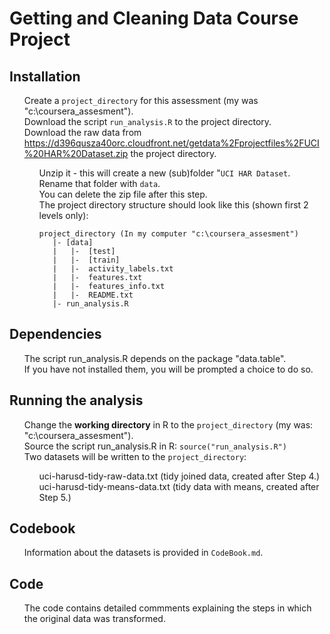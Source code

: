 
<html lang="en" class="">
  <body class="logged_in  env-production windows vis-public page-blob">
   <h1>Getting and Cleaning Data Course Project</h1>	

  <h2><a id="user-content-installation" class="anchor" href="#installation" aria-hidden="true">
      <span class="octicon octicon-link"></span></a>Installation</h2>
   <ul class="task-list">
    <li>Create a <code>project_directory</code> for this assessment (my was "c:\coursera_assesment").</li>
    <li>Download the script <code>run_analysis.R</code> to the project directory.</li>	  
	<li>Download the raw data from 
	  <a href="https://d396qusza40orc.cloudfront.net/getdata%2Fprojectfiles%2FUCI%20HAR%20Dataset.zip">https://d396qusza40orc.cloudfront.net/getdata%2Fprojectfiles%2FUCI%20HAR%20Dataset.zip</a> 
	  the project directory.</li> 
     <ul class="task-list">
	  <li>Unzip it - this will create a new (sub)folder "<code>UCI HAR Dataset</code>.</li>
      <li>Rename that folder with <code>data</code>.</li>
      <li>You can delete the zip file after this step.</li> 
	  <li>The project directory structure should look like this (shown first 2 levels only):
	 <pre><code>project_directory (In my computer "c:\coursera_assesment")
   |- [data] 
   |   |-  [test] 
   |   |-  [train] 
   |   |-  activity_labels.txt
   |   |-  features.txt
   |   |-  features_info.txt
   |   |-  README.txt
   |- run_analysis.R</code></pre></li>	 
	 </ul>
	</ul>  
  <h2><a id="user-content-Dependencies" class="anchor" href="#Dependencies" aria-hidden="true">
      <span class="octicon octicon-link"></span></a>Dependencies</h2>
   <ul class="task-list">  
    <li>The script run_analysis.R depends on the package "data.table".<br>
	    If you have not installed them, you will be prompted a choice to do so.</li>
   </ul>	  
  <h2><a id="user-content-Running-the-analysis" class="anchor" href="#Running-the-analysis" aria-hidden="true">
      <span class="octicon octicon-link"></span></a>Running the analysis</h2>	
   <ul class="task-list">
     <li>Change the <b>working directory</b> in R to the <code>project_directory</code> (my was:  "c:\coursera_assesment").</li>
     <li>Source the script run_analysis.R in R: <code>source("run_analysis.R")</code></li>	
     <li>Two datasets will be written to the <code>project_directory</code>: </li>	 
	 <ul class="task-list">
	  <li>uci-harusd-tidy-raw-data.txt     (tidy joined data, created after Step 4.)</li>
	  <li>uci-harusd-tidy-means-data.txt   (tidy data with means, created after Step 5.)</li>
	 </ul>
   </ul>  
  <h2><a id="user-content-codebook" class="anchor" href="#codebook" aria-hidden="true">
      <span class="octicon octicon-link"></span></a>Codebook</h2>	
   <ul class="task-list"> 
    <li>Information about the datasets is provided in <code>CodeBook.md</code>.</li>    
   </ul>	
  <h2><a id="user-content-Code" class="anchor" href="#Code" aria-hidden="true">
      <span class="octicon octicon-link"></span></a>Code</h2>	  
   <ul class="task-list"> 
    <li>The code contains detailed commments explaining the steps in which the original data was transformed.</li>    
   </ul>	  
  </body>
</html>


